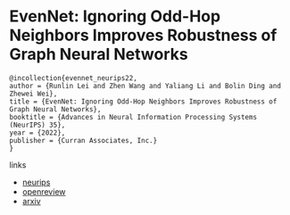 # EvenNet: Ignoring Odd-Hop Neighbors Improves Robustness of Graph Neural Networks

```
@incollection{evennet_neurips22,
author = {Runlin Lei and Zhen Wang and Yaliang Li and Bolin Ding and Zhewei Wei},
title = {EvenNet: Ignoring Odd-Hop Neighbors Improves Robustness of Graph Neural Networks},
booktitle = {Advances in Neural Information Processing Systems (NeurIPS) 35},
year = {2022},
publisher = {Curran Associates, Inc.}
}
```

links
- [neurips](https://nips.cc/Conferences/2022/Schedule?showEvent=54243)
- [openreview](https://openreview.net/forum?id=SPoiDLr3WE7)
- [arxiv](https://arxiv.org/abs/2205.13892)

